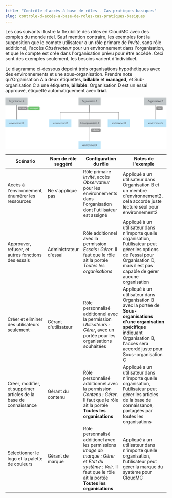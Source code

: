 ```yaml
---
title: "Contrôle d'accès à base de rôles - Cas pratiques basiques"
slug: controle-d-accès-a-base-de-roles-cas-pratiques-basiques
---
```



Les cas suivants illustre la flexibilité des rôles en CloudMC avec des exmples du monde réel.  Sauf mention contraire, les exemples font la supposition que le compte utilisateur a un rôle primare de *Invité*, sans rôle additionel, l'accès *Obsérvateur* pour un environnement dans l'organisation, et que le compte est crée dans l'organisation prévu pour être accédé.  Ceci sont des exemples seulement, les besoins varient d'individuel.

Le diagramme ci-dessous dépeint trois organisations hypothétiques avec des environnements et une sous-organisation.  Prendre note qu'Organisation A a deux étiquettes, **billable** et **managed**, et Sub-organisation C a une étiquette, **billable**.  Organisation D est un essai approuvé, étiquetté automatiquement avec **trial**.

![diagramme des cas pratiques](/assets/rbac-use-cases-trial-en.png)

| Scénario | Nom de rôle suggéré | Configuration du rôle | Notes de l'exemple |
| --- | --- | --- | --- |
| Accès à l'environnement, énumérer les ressources | Ne s'applique pas | Rôle primaire *Invité*, accès *Observateur* pour les environnements dans l'organisation dont l'utilisateur est assigné | Appliqué a un utilisateur dans Organisation B et un membre d'environnement2, cela accorde juste lecture seul pour environnement2 |
| Approuver, refuser, et autres fonctions des essais | Administrateur d'essai | Rôle additionnel avec la permission *Essais : Gérer*.  Il faut que le rôle ait la portée *Toutes les organisations* | Appliqué à un utilisateur dans n'importe quelle organisation, l'utilisateur peut gérer les options de l'essai pour Organisation D, mais il est pas capable de gérer aucune organisation |
| Créer et eliminer des utilisateurs seulement | Gérant d'utilisateur | Rôle personnalisé additionnel avec la permission *Utilisateurs : Gérer*, avec un portée pour les organisations souhaitées | Appliqué à un utilisateur dans Organisation B avec la portée de **Sous-organisations d'une organisation spécifique** indiquant Organisation B, l'acces sera accordé juste pour Sous-organisation C |
| Créer, modifier, et supprimer articles de la base de connaissance | Gérant du contenu | Rôle personnalisé additionnel avec la permission *Contenu : Gérer*.  Il faut que le rôle ait la portée **Toutes les organisations** | Appliqué a un utilisateur dans n'importe quelle organisation, l'utilisateur peut gérer les articles de la base de connaissance, partagées par toutes les organisations |
| Sélectionner le logo et la palette de couleurs | Gérant de marque | Rôle personnalisé additionel avec les permissions *Image de marque : Gérer* et *État du système : Voir*.  Il faut que le rôle ait la portée **Toutes les organisations** | Appliqué à un utilisateur dans n'importe quelle organisation, l'utilisateur peut gérer la marque du système pour CloudMC |
